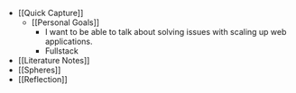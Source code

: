 - [[Quick Capture]]
    - [[Personal Goals]]
        - I want to be able to talk about solving issues with scaling up web applications. 
        - Fullstack
- [[Literature Notes]]
- [[Spheres]] 
- [[Reflection]]
